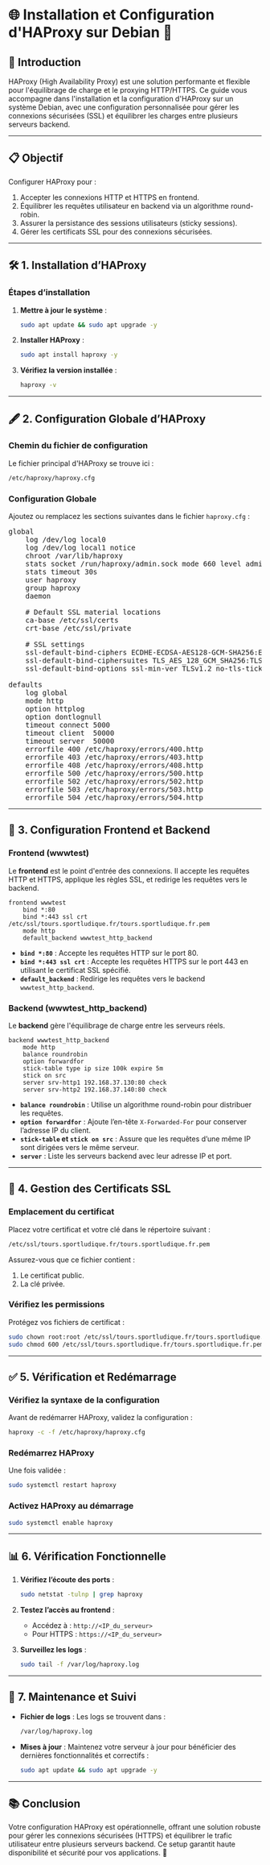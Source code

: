 # 🌐 Installation et Configuration d'HAProxy sur Debian 🚀

## 📘 **Introduction**

HAProxy (High Availability Proxy) est une solution performante et flexible pour l'équilibrage de charge et le proxying HTTP/HTTPS. Ce guide vous accompagne dans l'installation et la configuration d'HAProxy sur un système Debian, avec une configuration personnalisée pour gérer les connexions sécurisées (SSL) et équilibrer les charges entre plusieurs serveurs backend.

---

## 📋 **Objectif**

Configurer HAProxy pour :
1. Accepter les connexions HTTP et HTTPS en frontend.
2. Équilibrer les requêtes utilisateur en backend via un algorithme round-robin.
3. Assurer la persistance des sessions utilisateurs (sticky sessions).
4. Gérer les certificats SSL pour des connexions sécurisées.

---

## 🛠️ **1. Installation d’HAProxy**

### Étapes d’installation

1. **Mettre à jour le système** :
   ```bash
   sudo apt update && sudo apt upgrade -y
   ```

2. **Installer HAProxy** :
   ```bash
   sudo apt install haproxy -y
   ```

3. **Vérifiez la version installée** :
   ```bash
   haproxy -v
   ```

---

## 🖋️ **2. Configuration Globale d’HAProxy**

### Chemin du fichier de configuration

Le fichier principal d'HAProxy se trouve ici :
```bash
/etc/haproxy/haproxy.cfg
```

### Configuration Globale

Ajoutez ou remplacez les sections suivantes dans le fichier `haproxy.cfg` :

<pre>
global
    log /dev/log local0
    log /dev/log local1 notice
    chroot /var/lib/haproxy
    stats socket /run/haproxy/admin.sock mode 660 level admin
    stats timeout 30s
    user haproxy
    group haproxy
    daemon

    # Default SSL material locations
    ca-base /etc/ssl/certs
    crt-base /etc/ssl/private

    # SSL settings
    ssl-default-bind-ciphers ECDHE-ECDSA-AES128-GCM-SHA256:ECDHE-RSA-AES128-GCM-SHA256:ECDHE-ECDSA-AES256-GCM-SHA384:ECDHE-RSA-AES256-GCM-SHA384:ECDHE-ECDSA-CHACHA20-POLY1305:ECDHE-RSA-CHACHA20-POLY1305:DHE-RSA-AES128-GCM-SHA256:DHE-RSA-AES256-GCM-SHA384
    ssl-default-bind-ciphersuites TLS_AES_128_GCM_SHA256:TLS_AES_256_GCM_SHA384:TLS_CHACHA20_POLY1305_SHA256
    ssl-default-bind-options ssl-min-ver TLSv1.2 no-tls-tickets

defaults
    log global
    mode http
    option httplog
    option dontlognull
    timeout connect 5000
    timeout client  50000
    timeout server  50000
    errorfile 400 /etc/haproxy/errors/400.http
    errorfile 403 /etc/haproxy/errors/403.http
    errorfile 408 /etc/haproxy/errors/408.http
    errorfile 500 /etc/haproxy/errors/500.http
    errorfile 502 /etc/haproxy/errors/502.http
    errorfile 503 /etc/haproxy/errors/503.http
    errorfile 504 /etc/haproxy/errors/504.http
</pre>
---

## 🔗 **3. Configuration Frontend et Backend**

### **Frontend (wwwtest)**

Le **frontend** est le point d'entrée des connexions. Il accepte les requêtes HTTP et HTTPS, applique les règles SSL, et redirige les requêtes vers le backend.

```plaintext
frontend wwwtest
    bind *:80
    bind *:443 ssl crt /etc/ssl/tours.sportludique.fr/tours.sportludique.fr.pem
    mode http
    default_backend wwwtest_http_backend
```

- **`bind *:80`** : Accepte les requêtes HTTP sur le port 80.
- **`bind *:443 ssl crt`** : Accepte les requêtes HTTPS sur le port 443 en utilisant le certificat SSL spécifié.
- **`default_backend`** : Redirige les requêtes vers le backend `wwwtest_http_backend`.

### **Backend (wwwtest_http_backend)**

Le **backend** gère l'équilibrage de charge entre les serveurs réels.

```plaintext
backend wwwtest_http_backend
    mode http
    balance roundrobin
    option forwardfor
    stick-table type ip size 100k expire 5m
    stick on src
    server srv-http1 192.168.37.130:80 check
    server srv-http2 192.168.37.140:80 check
```

- **`balance roundrobin`** : Utilise un algorithme round-robin pour distribuer les requêtes.
- **`option forwardfor`** : Ajoute l’en-tête `X-Forwarded-For` pour conserver l’adresse IP du client.
- **`stick-table` et `stick on src`** : Assure que les requêtes d’une même IP sont dirigées vers le même serveur.
- **`server`** : Liste les serveurs backend avec leur adresse IP et port.

---

## 🔐 **4. Gestion des Certificats SSL**

### Emplacement du certificat

Placez votre certificat et votre clé dans le répertoire suivant :
```bash
/etc/ssl/tours.sportludique.fr/tours.sportludique.fr.pem
```

Assurez-vous que ce fichier contient :
1. Le certificat public.
2. La clé privée.

### Vérifiez les permissions
Protégez vos fichiers de certificat :
```bash
sudo chown root:root /etc/ssl/tours.sportludique.fr/tours.sportludique.fr.pem
sudo chmod 600 /etc/ssl/tours.sportludique.fr/tours.sportludique.fr.pem
```

---

## ✅ **5. Vérification et Redémarrage**

### Vérifiez la syntaxe de la configuration
Avant de redémarrer HAProxy, validez la configuration :
```bash
haproxy -c -f /etc/haproxy/haproxy.cfg
```

### Redémarrez HAProxy
Une fois validée :
```bash
sudo systemctl restart haproxy
```

### Activez HAProxy au démarrage
```bash
sudo systemctl enable haproxy
```

---

## 📊 **6. Vérification Fonctionnelle**

1. **Vérifiez l’écoute des ports** :
   ```bash
   sudo netstat -tulnp | grep haproxy
   ```

2. **Testez l’accès au frontend** :
   - Accédez à : `http://<IP_du_serveur>`
   - Pour HTTPS : `https://<IP_du_serveur>`

3. **Surveillez les logs** :
   ```bash
   sudo tail -f /var/log/haproxy.log
   ```

---

## 🎯 **7. Maintenance et Suivi**

- **Fichier de logs** :
  Les logs se trouvent dans :
  ```bash
  /var/log/haproxy.log
  ```

- **Mises à jour** :
  Maintenez votre serveur à jour pour bénéficier des dernières fonctionnalités et correctifs :
  ```bash
  sudo apt update && sudo apt upgrade -y
  ```

---

## 📚 **Conclusion**

Votre configuration HAProxy est opérationnelle, offrant une solution robuste pour gérer les connexions sécurisées (HTTPS) et équilibrer le trafic utilisateur entre plusieurs serveurs backend. Ce setup garantit haute disponibilité et sécurité pour vos applications. 🎉
